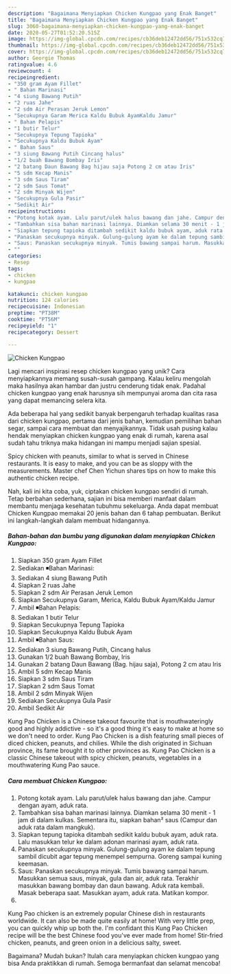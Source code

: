 ```yaml
---
description: "Bagaimana Menyiapkan Chicken Kungpao yang Enak Banget"
title: "Bagaimana Menyiapkan Chicken Kungpao yang Enak Banget"
slug: 3060-bagaimana-menyiapkan-chicken-kungpao-yang-enak-banget
date: 2020-05-27T01:52:20.515Z
image: https://img-global.cpcdn.com/recipes/cb36deb12472dd56/751x532cq70/chicken-kungpao-foto-resep-utama.jpg
thumbnail: https://img-global.cpcdn.com/recipes/cb36deb12472dd56/751x532cq70/chicken-kungpao-foto-resep-utama.jpg
cover: https://img-global.cpcdn.com/recipes/cb36deb12472dd56/751x532cq70/chicken-kungpao-foto-resep-utama.jpg
author: Georgie Thomas
ratingvalue: 4.6
reviewcount: 4
recipeingredient:
- "350 gram Ayam Fillet"
- " Bahan Marinasi"
- "4 siung Bawang Putih"
- "2 ruas Jahe"
- "2 sdm Air Perasan Jeruk Lemon"
- "Secukupnya Garam Merica Kaldu Bubuk AyamKaldu Jamur"
- " Bahan Pelapis"
- "1 butir Telur"
- "Secukupnya Tepung Tapioka"
- "Secukupnya Kaldu Bubuk Ayam"
- " Bahan Saus"
- "3 siung Bawang Putih Cincang halus"
- "1/2 buah Bawang Bombay Iris"
- "2 batang Daun Bawang Bag hijau saja Potong 2 cm atau Iris"
- "5 sdm Kecap Manis"
- "3 sdm Saus Tiram"
- "2 sdm Saus Tomat"
- "2 sdm Minyak Wijen"
- "Secukupnya Gula Pasir"
- "Sedikit Air"
recipeinstructions:
- "Potong kotak ayam. Lalu parut/ulek halus bawang dan jahe. Campur dengan ayam, aduk rata."
- "Tambahkan sisa bahan marinasi lainnya. Diamkan selama 30 menit - 1 jam di dalam kulkas. Sementara itu, siapkan bahan² saus (Campur dan aduk rata dalam mangkuk)."
- "Siapkan tepung tapioka ditambah sedikit kaldu bubuk ayam, aduk rata. Lalu masukkan telur ke dalam adonan marinasi ayam, aduk rata."
- "Panaskan secukupnya minyak. Gulung-gulung ayam ke dalam tepung sambil dicubit agar tepung menempel sempurna. Goreng sampai kuning keemasan."
- "Saus: Panaskan secukupnya minyak. Tumis bawang sampai harum. Masukkan semua saus, minyak, gula dan air, aduk rata. Terakhir masukkan bawang bombay dan daun bawang. Aduk rata kembali. Masak beberapa saat. Masukkan ayam, aduk rata. Matikan kompor."
- ""
categories:
- Resep
tags:
- chicken
- kungpao

katakunci: chicken kungpao 
nutrition: 124 calories
recipecuisine: Indonesian
preptime: "PT38M"
cooktime: "PT56M"
recipeyield: "1"
recipecategory: Dessert

---
```



![Chicken Kungpao](https://img-global.cpcdn.com/recipes/cb36deb12472dd56/751x532cq70/chicken-kungpao-foto-resep-utama.jpg)

Lagi mencari inspirasi resep chicken kungpao yang unik? Cara menyiapkannya memang susah-susah gampang. Kalau keliru mengolah maka hasilnya akan hambar dan justru cenderung tidak enak. Padahal chicken kungpao yang enak harusnya sih mempunyai aroma dan cita rasa yang dapat memancing selera kita.

Ada beberapa hal yang sedikit banyak berpengaruh terhadap kualitas rasa dari chicken kungpao, pertama dari jenis bahan, kemudian pemilihan bahan segar, sampai cara membuat dan menyajikannya. Tidak usah pusing kalau hendak menyiapkan chicken kungpao yang enak di rumah, karena asal sudah tahu triknya maka hidangan ini mampu menjadi sajian spesial.

Spicy chicken with peanuts, similar to what is served in Chinese restaurants. It is easy to make, and you can be as sloppy with the measurements. Master chef Chen Yichun shares tips on how to make this authentic chicken recipe.


Nah, kali ini kita coba, yuk, ciptakan chicken kungpao sendiri di rumah. Tetap berbahan sederhana, sajian ini bisa memberi manfaat dalam membantu menjaga kesehatan tubuhmu sekeluarga. Anda dapat membuat Chicken Kungpao memakai 20 jenis bahan dan 6 tahap pembuatan. Berikut ini langkah-langkah dalam membuat hidangannya.

<!--inarticleads1-->

##### Bahan-bahan dan bumbu yang digunakan dalam menyiapkan Chicken Kungpao:

1. Siapkan 350 gram Ayam Fillet
1. Sediakan  ◾Bahan Marinasi:
1. Sediakan 4 siung Bawang Putih
1. Siapkan 2 ruas Jahe
1. Siapkan 2 sdm Air Perasan Jeruk Lemon
1. Siapkan Secukupnya Garam, Merica, Kaldu Bubuk Ayam/Kaldu Jamur
1. Ambil  ◾Bahan Pelapis:
1. Sediakan 1 butir Telur
1. Siapkan Secukupnya Tepung Tapioka
1. Siapkan Secukupnya Kaldu Bubuk Ayam
1. Ambil  ◾Bahan Saus:
1. Sediakan 3 siung Bawang Putih, Cincang halus
1. Gunakan 1/2 buah Bawang Bombay, Iris
1. Gunakan 2 batang Daun Bawang (Bag. hijau saja), Potong 2 cm atau Iris
1. Ambil 5 sdm Kecap Manis
1. Siapkan 3 sdm Saus Tiram
1. Siapkan 2 sdm Saus Tomat
1. Ambil 2 sdm Minyak Wijen
1. Sediakan Secukupnya Gula Pasir
1. Ambil Sedikit Air


Kung Pao Chicken is a Chinese takeout favourite that is mouthwateringly good and highly addictive - so it&#39;s a good thing it&#39;s easy to make at home so we don&#39;t need to order. Kung Pao Chicken is a dish featuring small pieces of diced chicken, peanuts, and chilies. While the dish originated in Sichuan province, its fame brought it to other provinces as. Kung Pao Chicken is a classic Chinese takeout with spicy chicken, peanuts, vegetables in a mouthwatering Kung Pao sauce. 

<!--inarticleads2-->

##### Cara membuat Chicken Kungpao:

1. Potong kotak ayam. Lalu parut/ulek halus bawang dan jahe. Campur dengan ayam, aduk rata.
1. Tambahkan sisa bahan marinasi lainnya. Diamkan selama 30 menit - 1 jam di dalam kulkas. Sementara itu, siapkan bahan² saus (Campur dan aduk rata dalam mangkuk).
1. Siapkan tepung tapioka ditambah sedikit kaldu bubuk ayam, aduk rata. Lalu masukkan telur ke dalam adonan marinasi ayam, aduk rata.
1. Panaskan secukupnya minyak. Gulung-gulung ayam ke dalam tepung sambil dicubit agar tepung menempel sempurna. Goreng sampai kuning keemasan.
1. Saus: Panaskan secukupnya minyak. Tumis bawang sampai harum. Masukkan semua saus, minyak, gula dan air, aduk rata. Terakhir masukkan bawang bombay dan daun bawang. Aduk rata kembali. Masak beberapa saat. Masukkan ayam, aduk rata. Matikan kompor.
1. 


Kung Pao chicken is an extremely popular Chinese dish in restaurants worldwide. It can also be made quite easily at home! With very little prep, you can quickly whip up both the. I&#39;m confidant this Kung Pao Chicken recipe will be the best Chinese food you&#39;ve ever made from home! Stir-fried chicken, peanuts, and green onion in a delicious salty, sweet. 

Bagaimana? Mudah bukan? Itulah cara menyiapkan chicken kungpao yang bisa Anda praktikkan di rumah. Semoga bermanfaat dan selamat mencoba!
